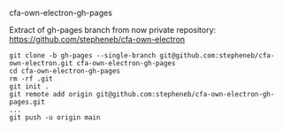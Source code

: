 cfa-own-electron-gh-pages

Extract of gh-pages branch from now private repository: https://github.com/stepheneb/cfa-own-electron

```
git clone -b gh-pages --single-branch git@github.com:stepheneb/cfa-own-electron.git cfa-own-electron-gh-pages
cd cfa-own-electron-gh-pages
rm -rf .git
git init .
git remote add origin git@github.com:stepheneb/cfa-own-electron-gh-pages.git
...
git push -u origin main
```